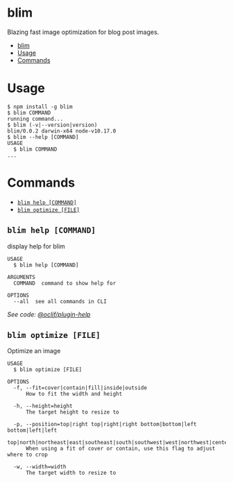 # blim

Blazing fast image optimization for blog post images.

<!-- toc -->
* [blim](#blim)
* [Usage](#usage)
* [Commands](#commands)
<!-- tocstop -->
# Usage
<!-- usage -->
```sh-session
$ npm install -g blim
$ blim COMMAND
running command...
$ blim (-v|--version|version)
blim/0.0.2 darwin-x64 node-v10.17.0
$ blim --help [COMMAND]
USAGE
  $ blim COMMAND
...
```
<!-- usagestop -->
# Commands
<!-- commands -->
* [`blim help [COMMAND]`](#blim-help-command)
* [`blim optimize [FILE]`](#blim-optimize-file)

## `blim help [COMMAND]`

display help for blim

```
USAGE
  $ blim help [COMMAND]

ARGUMENTS
  COMMAND  command to show help for

OPTIONS
  --all  see all commands in CLI
```

_See code: [@oclif/plugin-help](https://github.com/oclif/plugin-help/blob/v3.1.0/src/commands/help.ts)_

## `blim optimize [FILE]`

Optimize an image

```
USAGE
  $ blim optimize [FILE]

OPTIONS
  -f, --fit=cover|contain|fill|inside|outside
      How to fit the width and height

  -h, --height=height
      The target height to resize to

  -p, --position=top|right top|right|right bottom|bottom|left bottom|left|left 
  top|north|northeast|east|southeast|south|southwest|west|northwest|center|entropy|attention
      When using a fit of cover or contain, use this flag to adjust where to crop

  -w, --width=width
      The target width to resize to
```
<!-- commandsstop -->
